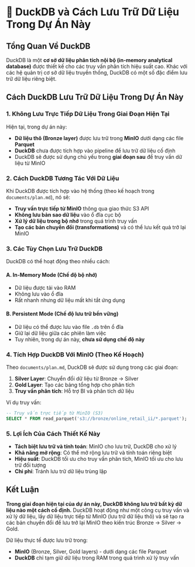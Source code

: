 # 🦆 DuckDB và Cách Lưu Trữ Dữ Liệu Trong Dự Án Này

## Tổng Quan Về DuckDB

DuckDB là một **cơ sở dữ liệu phân tích nội bộ (in-memory analytical database)** được thiết kế cho các truy vấn phân tích hiệu suất cao. Khác với các hệ quản trị cơ sở dữ liệu truyền thống, DuckDB có một số đặc điểm lưu trữ dữ liệu riêng biệt.

## Cách DuckDB Lưu Trữ Dữ Liệu Trong Dự Án Này

### 1. **Không Lưu Trực Tiếp Dữ Liệu Trong Giai Đoạn Hiện Tại**

Hiện tại, trong dự án này:
- **Dữ liệu thô (Bronze layer)** được lưu trữ trong **MinIO** dưới dạng các file **Parquet**
- **DuckDB** chưa được tích hợp vào pipeline để lưu trữ dữ liệu cố định
- DuckDB sẽ được sử dụng chủ yếu trong **giai đoạn sau** để truy vấn dữ liệu từ MinIO

### 2. **Cách DuckDB Tương Tác Với Dữ Liệu**

Khi DuckDB được tích hợp vào hệ thống (theo kế hoạch trong `documents/plan.md`), nó sẽ:

- **Truy vấn trực tiếp từ MinIO** thông qua giao thức S3 API
- **Không lưu bản sao dữ liệu** vào ổ đĩa cục bộ
- **Xử lý dữ liệu trong bộ nhớ** trong quá trình truy vấn
- **Tạo các bản chuyển đổi (transformations)** và có thể lưu kết quả trở lại MinIO

### 3. **Các Tùy Chọn Lưu Trữ DuckDB**

DuckDB có thể hoạt động theo nhiều cách:

#### A. **In-Memory Mode (Chế độ bộ nhớ)**
- Dữ liệu được tải vào RAM
- Không lưu vào ổ đĩa
- Rất nhanh nhưng dữ liệu mất khi tắt ứng dụng

#### B. **Persistent Mode (Chế độ lưu trữ bền vững)**
- Dữ liệu có thể được lưu vào file `.db` trên ổ đĩa
- Giữ lại dữ liệu giữa các phiên làm việc
- Tuy nhiên, trong dự án này, **chưa sử dụng chế độ này**

### 4. **Tích Hợp DuckDB Với MinIO (Theo Kế Hoạch)**

Theo `documents/plan.md`, DuckDB sẽ được sử dụng trong các giai đoạn:

1. **Silver Layer**: Chuyển đổi dữ liệu từ Bronze → Silver
2. **Gold Layer**: Tạo các bảng tổng hợp cho phân tích
3. **Truy vấn phân tích**: Hỗ trợ BI và phân tích dữ liệu

Ví dụ truy vấn:
```sql
-- Truy vấn trực tiếp từ MinIO (S3)
SELECT * FROM read_parquet('s3://bronze/online_retail_ii/*.parquet');
```

### 5. **Lợi Ích Của Cách Thiết Kế Này**

- **Tách biệt lưu trữ và tính toán**: MinIO cho lưu trữ, DuckDB cho xử lý
- **Khả năng mở rộng**: Có thể mở rộng lưu trữ và tính toán riêng biệt
- **Hiệu suất**: DuckDB tối ưu cho truy vấn phân tích, MinIO tối ưu cho lưu trữ đối tượng
- **Chi phí**: Tránh lưu trữ dữ liệu trùng lặp

## Kết Luận

**Trong giai đoạn hiện tại của dự án này, DuckDB không lưu trữ bất kỳ dữ liệu nào một cách cố định.** DuckDB hoạt động như một công cụ truy vấn và xử lý dữ liệu, lấy dữ liệu trực tiếp từ MinIO (lưu trữ dữ liệu thô) và sẽ tạo ra các bản chuyển đổi để lưu trở lại MinIO theo kiến trúc Bronze → Silver → Gold.

Dữ liệu thực tế được lưu trữ trong:
- **MinIO** (Bronze, Silver, Gold layers) - dưới dạng các file Parquet
- **DuckDB** chỉ tạm giữ dữ liệu trong RAM trong quá trình xử lý truy vấn